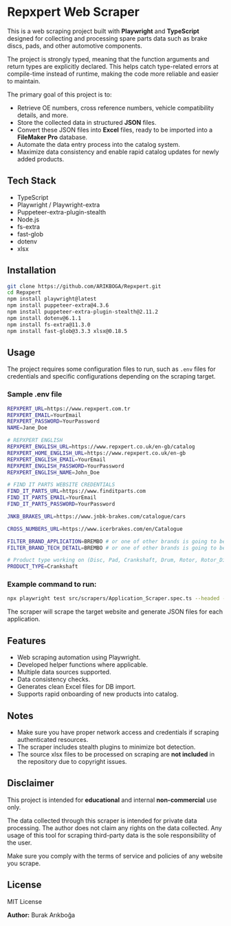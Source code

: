 # Repxpert Web Scraper

This is a web scraping project built with **Playwright** and **TypeScript** designed for collecting and processing spare parts data such as brake discs, pads, and other automotive components.

The project is strongly typed, meaning that the function arguments and return types are explicitly declared. This helps catch type-related errors at compile-time instead of runtime, making the code more reliable and easier to maintain.

The primary goal of this project is to:

- Retrieve OE numbers, cross reference numbers, vehicle compatibility details, and more.
- Store the collected data in structured **JSON** files.
- Convert these JSON files into **Excel** files, ready to be imported into a **FileMaker Pro** database.
- Automate the data entry process into the catalog system.
- Maximize data consistency and enable rapid catalog updates for newly added products.

## Tech Stack

- TypeScript
- Playwright / Playwright-extra
- Puppeteer-extra-plugin-stealth
- Node.js
- fs-extra
- fast-glob
- dotenv
- xlsx

## Installation

```bash
git clone https://github.com/ARIKBOGA/Repxpert.git
cd Repxpert
npm install playwright@latest 
npm install puppeteer-extra@4.3.6 
npm install puppeteer-extra-plugin-stealth@2.11.2 
npm install dotenv@6.1.1 
npm install fs-extra@11.3.0 
npm install fast-glob@3.3.3 xlsx@0.18.5

```

## Usage

The project requires some configuration files to run, such as `.env` files for credentials and specific configurations depending on the scraping target.

### Sample .env file

```bash
REPXPERT_URL=https://www.repxpert.com.tr
REPXPERT_EMAIL=YourEmail
REPXPERT_PASSWORD=YourPassword
NAME=Jane_Doe

# REPXPERT ENGLISH
REPXPERT_ENGLISH_URL=https://www.repxpert.co.uk/en-gb/catalog
REPXPERT_HOME_ENGLISH_URL=https://www.repxpert.co.uk/en-gb
REPXPERT_ENGLISH_EMAIL=YourEmail
REPXPERT_ENGLISH_PASSWORD=YourPassword
REPXPERT_ENGLISH_NAME=John_Doe

# FIND IT PARTS WEBSITE CREDENTIALS
FIND_IT_PARTS_URL=https://www.finditparts.com
FIND_IT_PARTS_EMAIL=YourEmail
FIND_IT_PARTS_PASSWORD=YourPassword

JNKB_BRAKES_URL=https://www.jnbk-brakes.com/catalogue/cars

CROSS_NUMBERS_URL=https://www.icerbrakes.com/en/Catalogue

FILTER_BRAND_APPLICATION=BREMBO # or one of other brands is going to be processed
FILTER_BRAND_TECH_DETAIL=BREMBO # or one of other brands is going to be processed

# Product type working on (Disc, Pad, Crankshaft, Drum, Rotor, Rotor_Disc, Rotor_Drum etc.)
PRODUCT_TYPE=Crankshaft

```

### Example command to run:

```bash
npx playwright test src/scrapers/Application_Scraper.spec.ts --headed --worker=${WORKER_COUNT}
```

The scraper will scrape the target website and generate JSON files for each application.

## Features

- Web scraping automation using Playwright.
- Developed helper functions where applicable.
- Multiple data sources supported.
- Data consistency checks.
- Generates clean Excel files for DB import.
- Supports rapid onboarding of new products into catalog.

## Notes

- Make sure you have proper network access and credentials if scraping authenticated resources.
- The scraper includes stealth plugins to minimize bot detection.
- The source xlsx files to be processed on scraping are **not included** in the repository due to copyright issues.

## Disclaimer

This project is intended for **educational** and internal **non-commercial** use only.

The data collected through this scraper is intended for private data processing. The author does not claim any rights on the data collected. Any usage of this tool for scraping third-party data is the sole responsibility of the user.

Make sure you comply with the terms of service and policies of any website you scrape.


## License

MIT License

**Author:** Burak Arıkboğa
